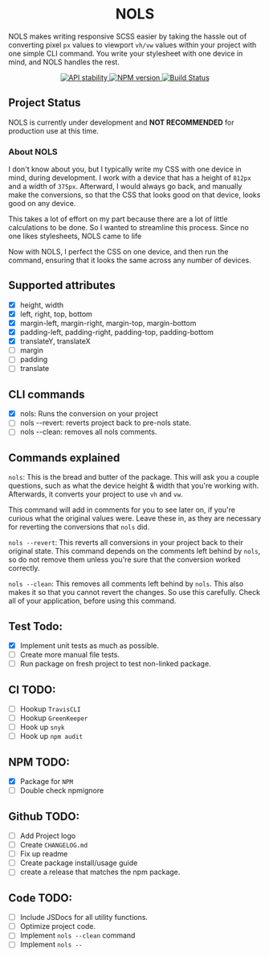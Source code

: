 <h1 align="center">NOLS</h1>

NOLS makes writing responsive SCSS easier by taking the hassle out of converting pixel `px` values to viewport `vh/vw` 
values within your project with one simple CLI command. You write your stylesheet with one device in mind, and NOLS 
handles the rest. 

<div align="center">
  <!-- Stability -->
  <a href="https://nodejs.org/api/documentation.html#documentation_stability_index">
    <img src="https://img.shields.io/badge/stability-experimental-orange.svg?style=flat-square"
      alt="API stability" />
  </a>
  <!-- NPM version -->
  <a href="https://npmjs.org/package/nols">
    <img src="https://img.shields.io/npm/v/nols.svg?style=flat-square"
      alt="NPM version" />
  </a>
  <!-- Build Status -->
  <a href="https://travis-ci.org/Bengejd/NOLS">
    <img src="https://img.shields.io/travis/Bengejd/NOLS/master.svg?style=flat-square"
      alt="Build Status" />
  </a>
</div>

## Project Status
NOLS is currently under development and **NOT RECOMMENDED** for production use at this time. 

<h3>About NOLS</h3>

I don't know about you, but I typically write my CSS with one device in mind, during development. I work with a device that has a height of `812px` and a width of `375px`. Afterward, I would always go back, and manually make the conversions, so that the CSS that looks good on that device, looks good on any device. 

This takes a lot of effort on my part because there are a lot of little calculations to be done. So I wanted to streamline this process. Since no one likes stylesheets, NOLS came to life

Now with NOLS, I perfect the CSS on one device, and then run the command, ensuring that it looks the same across any number of devices. 

## Supported attributes
- [x] height, width
- [x] left, right, top, bottom
- [x] margin-left, margin-right, margin-top, margin-bottom
- [x] padding-left, padding-right, padding-top, padding-bottom
- [x] translateY, translateX
- [ ] margin
- [ ] padding
- [ ] translate

## CLI commands
- [x] nols: Runs the conversion on your project
- [ ] nols --revert: reverts project back to pre-nols state.
- [ ] nols --clean: removes all nols comments.

## Commands explained

`nols`: This is the bread and butter of the package. This will ask you a couple questions, such as what the device height & width that you're working with. Afterwards, it converts your project to use `vh` and `vw`. 

This command will add in comments for you to see later on, if you're curious what the original values were. Leave these in, as they are necessary for reverting the conversions that `nols` did.

`nols --revert`: This reverts all conversions in your project back to their original state. This command depends on the comments left behind by `nols`, so do not remove them unless you're sure that the conversion worked correctly.

`nols --clean`: This removes all comments left behind by `nols`.
This also makes it so that you cannot revert the changes. So use this carefully. Check all of your application, before using this command.

## Test Todo: 
- [x] Implement unit tests as much as possible.
- [ ] Create more manual file tests.
- [ ] Run package on fresh project to test non-linked package.

## CI TODO:
- [ ] Hookup `TravisCLI`
- [ ] Hookup `GreenKeeper`
- [ ] Hook up `snyk`
- [ ] Hook up `npm audit`

## NPM TODO:
- [x] Package for `NPM`
- [ ] Double check npmignore

## Github TODO:
- [ ] Add Project logo
- [ ] Create `CHANGELOG.md`
- [ ] Fix up readme
- [ ] Create package install/usage guide
- [ ] create a release that matches the npm package.

## Code TODO:
- [ ] Include JSDocs for all utility functions.
- [ ] Optimize project code.
- [ ] Implement `nols --clean` command
- [ ] Implement `nols --`
